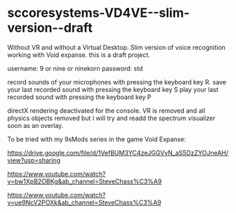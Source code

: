 # sccoresystems-VD4VE--slim-version--draft
Without VR and without a Virtual Desktop. Slim version of voice recognition working with Void expanse. this is a draft project.

username: 9 or nine or ninekorn
password: std

record sounds of your microphones with pressing the keyboard key R.
save your last recorded sound with pressing the keyboard key S
play your last recorded sound with pressing the keyboard key P

directX rendering deactivated for the console. VR is removed and all physics objects removed but i will try and readd the spectrum visualizer soon as an overlay. 

To be tried with my 9sMods series in the game Void Expanse: 

https://drive.google.com/file/d/1VefBUM3YC4zeJGGVyN_aS5DzZYOJneAH/view?usp=sharing

https://www.youtube.com/watch?v=bw1XpB2OBKg&ab_channel=SteveChass%C3%A9

https://www.youtube.com/watch?v=ue9NcV2POXk&ab_channel=SteveChass%C3%A9

